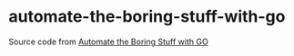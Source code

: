 # automate-the-boring-stuff-with-go
Source code from [Automate the Boring Stuff with GO](https://automatetheboringstuffwithgo.com)
